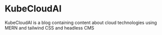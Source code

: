 # KubeCloudAI
KubeCloudAI is a blog containing content about cloud technologies using MERN and tailwind CSS and headless CMS
